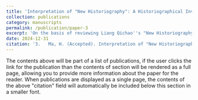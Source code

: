 ```yaml
---
title: 'Interpretation of "New Historiography": A Historiographical Investigation of a Problem in the Late Qing Dynasty and the Republic of China 詮釋「新史學」：一個晚清民國問題的史學史考察'
collection: publications
category: manuscripts
permalink: /publication/paper-3
excerpt: 'On the basis of reviewing Liang Qichao''s "New Historiography" research in the past 70 years, this article sorts out the changes in the academic circle's description of Liang Qichao's "New Historiography", and discusses the changes in the academic circle's understanding of a problem in the late Qing Dynasty and the Republic of China in the past 70 years. It can be seen that the disintegration of the "materialist view of history" and the "class view of history" in the 1980s forced the academic circles to start from Liang Qichao's "new historiography" itself and establish new clues and discussions. The differences between different scholars in this process have led to the gradual emergence of two opposing "new historiography" discourses. Both discourses stem from similar academic motivations, but are influenced by different methodologies and different attitudes toward the problems of the late Qing Dynasty and the Republic of China. Therefore, the formation of the monopoly position of academic historians on the problem of "new historiography" is not just a simple process of "scholars stand out and thinkers fade out", nor does it mean that the research of academic historians is complete in the sense of methodology.'
date: 2024-12-31
citation: '3.	Ma, H. (Accepted). Interpretation of "New Historiography": A Historiographical Investigation of a Problem in the Late Qing Dynasty and the Republic of China. Asian Studies.'
---
```


The contents above will be part of a list of publications, if the user clicks the link for the publication than the contents of section will be rendered as a full page, allowing you to provide more information about the paper for the reader. When publications are displayed as a single page, the contents of the above "citation" field will automatically be included below this section in a smaller font.
